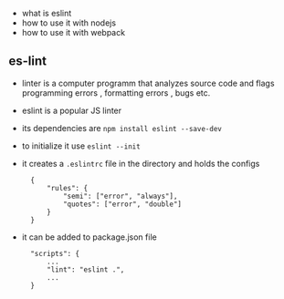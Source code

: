
- what is eslint
- how to use it with nodejs
- how to use it with webpack 


## es-lint 

- linter is a computer programm that analyzes source code and flags programming errors , formatting errors , bugs etc. 
- eslint is a popular JS linter 
- its dependencies are `npm install eslint --save-dev` 
- to initialize it use `eslint --init`
- it creates a `.eslintrc` file in the directory and holds the configs 
  
  ```
    {
        "rules": {
            "semi": ["error", "always"],
            "quotes": ["error", "double"]
        }
    }
  ```
- it can be added to package.json file 
  
  ```
    "scripts": {
        ...
        "lint": "eslint .",
        ...
    }   

  ```
